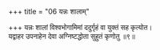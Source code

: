 +++
title = "06 यन्नः शालाम्"

+++
यन्नः शालां विश्वभोगामिमां ददुर्गृहं वा युक्तं सह कृत्योत।  
यद्वाहर उपनाहेन देवा अग्निष्टद्धोता सुहुतं कृणोतु ॥९॥